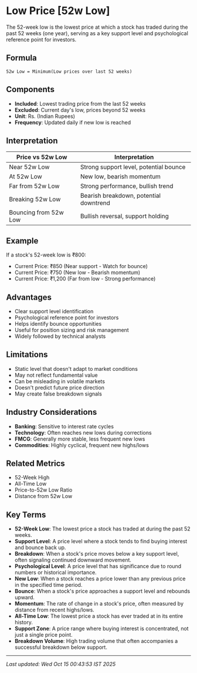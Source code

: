 # Low Price [52w Low]

The 52-week low is the lowest price at which a stock has traded during the past 52 weeks (one year), serving as a key support level and psychological reference point for investors.

## Formula
```text
52w Low = Minimum(Low prices over last 52 weeks)
```

## Components
- **Included**: Lowest trading price from the last 52 weeks
- **Excluded**: Current day's low, prices beyond 52 weeks
- **Unit**: Rs. (Indian Rupees)
- **Frequency**: Updated daily if new low is reached

## Interpretation
| Price vs 52w Low | Interpretation |
|------------------|----------------|
| Near 52w Low | Strong support level, potential bounce |
| At 52w Low | New low, bearish momentum |
| Far from 52w Low | Strong performance, bullish trend |
| Breaking 52w Low | Bearish breakdown, potential downtrend |
| Bouncing from 52w Low | Bullish reversal, support holding |

## Example
If a stock's 52-week low is ₹800:
- Current Price: ₹850 (Near support - Watch for bounce)
- Current Price: ₹750 (New low - Bearish momentum)
- Current Price: ₹1,200 (Far from low - Strong performance)

## Advantages
- Clear support level identification
- Psychological reference point for investors
- Helps identify bounce opportunities
- Useful for position sizing and risk management
- Widely followed by technical analysts

## Limitations
- Static level that doesn't adapt to market conditions
- May not reflect fundamental value
- Can be misleading in volatile markets
- Doesn't predict future price direction
- May create false breakdown signals

## Industry Considerations
- **Banking**: Sensitive to interest rate cycles
- **Technology**: Often reaches new lows during corrections
- **FMCG**: Generally more stable, less frequent new lows
- **Commodities**: Highly cyclical, frequent new highs/lows

## Related Metrics
- 52-Week High
- All-Time Low
- Price-to-52w Low Ratio
- Distance from 52w Low

## Key Terms
- **52-Week Low**: The lowest price a stock has traded at during the past 52 weeks.
- **Support Level**: A price level where a stock tends to find buying interest and bounce back up.
- **Breakdown**: When a stock's price moves below a key support level, often signaling continued downward movement.
- **Psychological Level**: A price level that has significance due to round numbers or historical importance.
- **New Low**: When a stock reaches a price lower than any previous price in the specified time period.
- **Bounce**: When a stock's price approaches a support level and rebounds upward.
- **Momentum**: The rate of change in a stock's price, often measured by distance from recent highs/lows.
- **All-Time Low**: The lowest price a stock has ever traded at in its entire history.
- **Support Zone**: A price range where buying interest is concentrated, not just a single price point.
- **Breakdown Volume**: High trading volume that often accompanies a successful breakdown below support.

---
*Last updated: Wed Oct 15 00:43:53 IST 2025*
